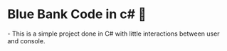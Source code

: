 <h1>Blue Bank Code in c# 🏦</h1>
 - This is a simple project done in C# with little interactions between user and console.
